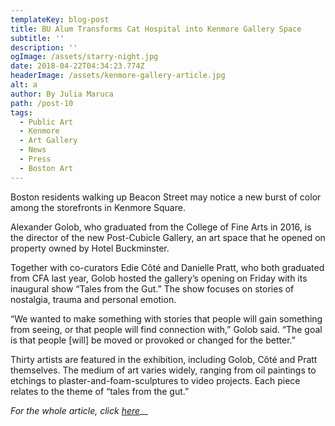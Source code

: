 ```yaml
---
templateKey: blog-post
title: BU Alum Transforms Cat Hospital into Kenmore Gallery Space
subtitle: ''
description: ''
ogImage: /assets/starry-night.jpg
date: 2018-04-22T04:34:23.774Z
headerImage: /assets/kenmore-gallery-article.jpg
alt: a
author: By Julia Maruca
path: /post-10
tags:
  - Public Art
  - Kenmore
  - Art Gallery
  - News
  - Press
  - Boston Art
---
```

Boston residents walking up Beacon Street may notice a new burst of color among the storefronts in Kenmore Square.

Alexander Golob, who graduated from the College of Fine Arts in 2016, is the director of the new Post-Cubicle Gallery, an art space that he opened on property owned by Hotel Buckminster.

Together with co-curators Edie Côté and Danielle Pratt, who both graduated from CFA last year, Golob hosted the gallery’s opening on Friday with its inaugural show “Tales from the Gut.” The show focuses on stories of nostalgia, trauma and personal emotion.

“We wanted to make something with stories that people will gain something from seeing, or that people will find connection with,” Golob said. “The goal is that people \[will] be moved or provoked or changed for the better.”

Thirty artists are featured in the exhibition, including Golob, Côté and Pratt themselves. The medium of art varies widely, ranging from oil paintings to etchings to plaster-and-foam-sculptures to video projects. Each piece relates to the theme of “tales from the gut.”

_For the whole article, click_ [_here_](https://dailyfreepress.com/blog/2018/04/22/bu-alum-transforms-pet-hotel-into-kenmore-gallery-space/)__
